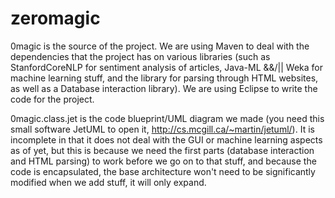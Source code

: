 # zeromagic

0magic is the source of the project. We are using Maven to deal with the dependencies that the project has on various libraries (such as StanfordCoreNLP for sentiment analysis of articles, Java-ML &&/|| Weka for machine learning stuff, and the library for parsing through HTML websites, as well as a Database interaction library). We are using Eclipse to write the code for the project.

0magic.class.jet is the code blueprint/UML diagram we made (you need this small software JetUML to open it, http://cs.mcgill.ca/~martin/jetuml/). It is incomplete in that it does not deal with the GUI or machine learning aspects as of yet, but this is because we need the first parts (database interaction and HTML parsing) to work before we go on to that stuff, and because the code is encapsulated, the base architecture won't need to be significantly modified when we add stuff, it will only expand.
